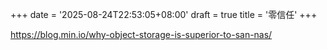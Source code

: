 +++
date = '2025-08-24T22:53:05+08:00'
draft = true
title = '零信任'
+++

https://blog.min.io/why-object-storage-is-superior-to-san-nas/